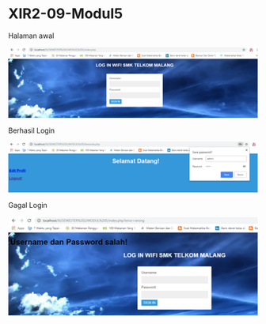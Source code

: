 # XIR2-09-Modul5

Halaman awal

![alt text](https://github.com/ArumPuspaPratiwi/XIR2-09-Modul5/blob/master/hasil.png)

Berhasil Login

![alt text](https://github.com/ArumPuspaPratiwi/XIR2-09-Modul5/blob/master/hasil2.png)

Gagal Login

![alt text](https://github.com/ArumPuspaPratiwi/XIR2-09-Modul5/blob/master/hasil3.png)
